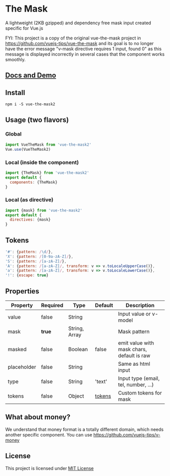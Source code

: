 # The Mask

A lightweight (2KB gzipped) and dependency free mask input created specific for Vue.js

FYI: 
This project is a copy of the original vue-the-mask project in https://github.com/vuejs-tips/vue-the-mask and its goal is to no longer have the error message "v-mask directive requires 1 input, found 0" as this message is displayed incorrectly in several cases that the component works smoothly.

## [Docs and Demo](https://vuejs-tips.github.io/vue-the-mask2)

## Install

```
npm i -S vue-the-mask2
```

## Usage (two flavors)

### Global

```javascript
import VueTheMask from 'vue-the-mask2'
Vue.use(VueTheMask2)
```

### Local (inside the component)

```javascript
import {TheMask} from 'vue-the-mask2'
export default {
  components: {TheMask}
}
```

### Local (as directive)

```javascript
import {mask} from 'vue-the-mask2'
export default {
  directives: {mask}
}
```

## Tokens

```javascript
'#': {pattern: /\d/},
'X': {pattern: /[0-9a-zA-Z]/},
'S': {pattern: /[a-zA-Z]/},
'A': {pattern: /[a-zA-Z]/, transform: v => v.toLocaleUpperCase()},
'a': {pattern: /[a-zA-Z]/, transform: v => v.toLocaleLowerCase()},
'!': {escape: true}
```

## Properties

| Property    | Required | Type                    | Default | Description                                |
|-------------|----------|-------------------------|---------|--------------------------------------------|
| value       | false    | String                  |         | Input value or v-model                     |
| mask        | **true** | String, Array           |         | Mask pattern                               |
| masked      | false    | Boolean                 | false   | emit value with mask chars, default is raw |
| placeholder | false    | String                  |         | Same as html input                         |
| type        | false    | String                  | 'text'  | Input type (email, tel, number, ...)       |
| tokens      | false    | Object                  | [tokens](#tokens) | Custom tokens for mask           |

## What about money?

We understand that money format is a totally different domain, which needs another specific component. You can use https://github.com/vuejs-tips/v-money

## License

This project is licensed under [MIT License](http://en.wikipedia.org/wiki/MIT_License)
